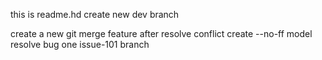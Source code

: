this is readme.hd 
create new dev branch

create a new  git merge feature after resolve conflict
create --no-ff model 
resolve bug one issue-101 branch
